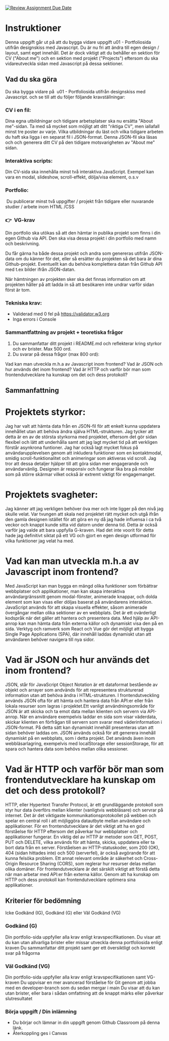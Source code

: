 [![Review Assignment Due Date](https://classroom.github.com/assets/deadline-readme-button-22041afd0340ce965d47ae6ef1cefeee28c7c493a6346c4f15d667ab976d596c.svg)](https://classroom.github.com/a/Y0f03qEq)
# Instruktioner

Denna uppgift går ut på att du bygga vidare uppgift u01 - Portfoliosida utifrån designskiss med Javascript. Du är nu fri att ändra till egen design / layout, samt eget innehåll. Det är dock viktigt att du behåller en sektion för CV ("About me") och en sektion med projekt ("Projects") eftersom du ska vidareutveckla sidan med Javascript på dessa sektioner. 

## Vad du ska göra

Du ska bygga vidare på  u01 - Portfoliosida utifrån designskiss med Javascript. och se till att du följer följande kravställningar: 

### CV i en fil:
Dina egna utbildningar och tidigare arbetsplatser ska nu ersätta "About me"-sidan. Ta med så mycket som möjligt att ditt "riktiga CV", men iallafall minst tre poster av varje.
Vilka utbildningar du läst och vilka tidigare arbeten du haft ska ligga i en separat fil i JSON-format. Denna JSON-fil ska läsas och och generera ditt CV på den tidigare motsvarigheten av "About me" sidan.


### Interaktiva scripts:
Din CV-sida ska innehålla minst två interaktiva JavaScript. Exempel kan vara en modal, slideshow, scroll-effekt, dölja/visa element, o.s.v

### Portfolio:
 Du publicerar minst två uppgifter / projekt från tidigare eller nuvarande studier / arbete inom HTML /CSS

### 👉  VG-krav

Din portfolio ska utökas så att den hämtar in publika projekt som finns i din egen Github via API. Den ska visa dessa projekt i din portfolio med namn och beskrivning.

Du får gärna ha både dessa projekt och andra som genereras utifrån JSON-data om du känner för det, eller så ersätter du projekten så det bara är dina Github-projekt. Eventuellt kan du behöva komplettera datan från Github API med t.ex bilder ifrån JSON-datan.

När hämtningen av projekten sker ska det finnas information om att projekten håller på att ladda in så att besökaren inte undrar varför sidan först är tom.



### Tekniska krav:
* Validerad med 0 fel på https://validator.w3.org
* Inga errors i Console

### Sammantfattning av projekt + teoretiska frågor

1. Du sammanfattar ditt projekt i README.md och reflekterar kring styrkor och ev brister. Max 500 ord.
2. Du svarar på dessa frågor (max 800 ord):

Vad kan man utveckla m.h.a av Javascript inom frontend?
Vad är JSON och hur används det inom frontend?
Vad är HTTP och varför bör man som frontendutvecklare ha kunskap om det och dess protokoll?

## Sammanfattning 

# Projektets styrkor:
Jag har valt att hämta data från en JSON-fil för att enkelt kunna uppdatera innehållet utan att behöva ändra själva HTML-strukturen. Jag tycker att detta är en av de största styrkorna med projektet, eftersom det gör sidan flexibel och lätt att underhålla samt att jag lagt mycket tid på att verkligen förstår asynkrona funtioner.
Jag har också lagt mycket fokus på användarupplevelsen genom att inkludera funktioner som en kontaktmodal, smidig scroll-funktionalitet och animeringar som aktiveras vid scroll. Jag tror att dessa detaljer hjälper till att göra sidan mer engagerande och användarvänlig. Designen är responsiv och fungerar lika bra på mobiler som på större skärmar vilket också är extremt viktigt för engagemanget.

# Projektets svagheter:
Jag känner att jag verkligen behöver öva mer och inte ligger på den nivå jag skulle velat. Var tvungen att skala ned projektet rätt mycket och utgå ifrån den gamla designen istället för att göra en ny då jag hade influensa i ca två veckor och knappt kunde sitta vid datorn under denna tid. Detta är också varför jag valde att bara uppfylla G-kraven. Had det inte voorit för detta hade jag definitivt siktat på ett VG och gjort en egen design utformad för vilka funktioner jag velat ha med.

# Vad kan man utveckla m.h.a av Javascript inom frontend?
Med JavaScript kan man bygga en mängd olika funktioner som förbättrar webbplatser och applikationer, man kan skapa interaktiva användargränssnitt genom modal-fönster, animerade knappar, och dolda element som kan visas eller döljas baserat på användarens interaktion. JavaScript används för att skapa visuella effekter, såsom animerade övergångar mellan olika sektioner av en webbplats.
Det är ett ovärderligt kodspråk när det gäller att hantera och presentera data. Med hjälp av API-anrop kan man hämta data från externa källor och dynamiskt visa den på en sida.
Verktyg och ramverk som React och Vue gör det möjligt att bygga Single Page Applications (SPA), där innehåll laddas dynamiskt utan att användaren behöver navigera till nya sidor.

# Vad är JSON och hur används det inom frontend?
JSON, står för JavaScript Object Notation är ett dataformat bestående av objekt och arrayer som andvänds för att representera strukturerad information utan att behöva ändra i HTML-strukturen. I frontendutveckling används JSON ofta för att hämta och hantera data från API:er eller från lokala resurser som lagras i projektet.Ett vanligt användningsområde för JSON är att skicka och ta emot data mellan klienten och servern via API-anrop. När en användare exempelvis laddar en sida som visar väderdata, skickar klienten en förfrågan till servern som svarar med väderinformation i JSON-format. På detta sätt kan dynamiskt innehåll presenteras utan att sidan behöver laddas om. JSON används också för att generera innehåll dynamiskt på en webbplats, som i detta projekt. Det används även inom webbläsarlagring, exempelvis med localStorage eller sessionStorage, för att spara och hantera data som behövs mellan olika sessioner. 

# Vad är HTTP och varför bör man som frontendutvecklare ha kunskap om det och dess protokoll?
HTTP, eller Hypertext Transfer Protocol, är ett grundläggande protokoll som styr hur data överförs mellan klienter (vanligtvis webbläsare) och servrar på internet. Det är det viktigaste kommunikationsprotokollet på webben och spelar en central roll i att möjliggöra datautbyte mellan användare och applikationer. För en frontendutvecklare är det viktigt att ha en god förståelse för HTTP eftersom det påverkar hur webbplatser och applikationer fungerar. En viktig del av HTTP är metoder som GET, POST, PUT och DELETE, vilka används för att hämta, skicka, uppdatera eller ta bort data från en server. Förståelsen av HTTP-statuskoder, som 200 (OK), 404 (sidan hittades inte) och 500 (serverfel), är också avgörande för att kunna felsöka problem. Ett annat relevant område är säkerhet och Cross-Origin Resource Sharing (CORS), som reglerar hur resurser delas mellan olika domäner. För frontendutvecklare är det särskilt viktigt att förstå detta när man arbetar med API:er från externa källor. Genom att ha kunskap om HTTP och dess protokoll kan frontendutvecklare optimera sina applikationer.

## Kriterier för bedömning


Icke Godkänd (IG), Godkänd (G) eller Väl Godkänd (VG)

### Godkänd (G)
Din portfolio-sida uppfyller alla krav enligt kravspecifikationen.
Du visar att du kan utan allvarliga brister eller missar utveckla denna portfoliosida enligt kraven
Du sammanfattar ditt projekt samt ger ett översiktligt och korrekt svar på frågorna


### Väl Godkänd (VG)

Din portfolio-sida uppfyller alla krav enligt kravspecifikationen samt VG-kraven
Du uppvisar en mer avancerad förståelse för Git genom att jobba med en developer-branch som du sedan mergar i main
Du visar att du kan utan brister, eller bara i sådan omfattning att de knappt märks eller påverkar slutresultatet


### Börja uppgift / Din inlämning
* Du börjar och lämnar in din uppgift genom Github Classroom på denna länk.
* Återkoppling ges i Canvas











# 

